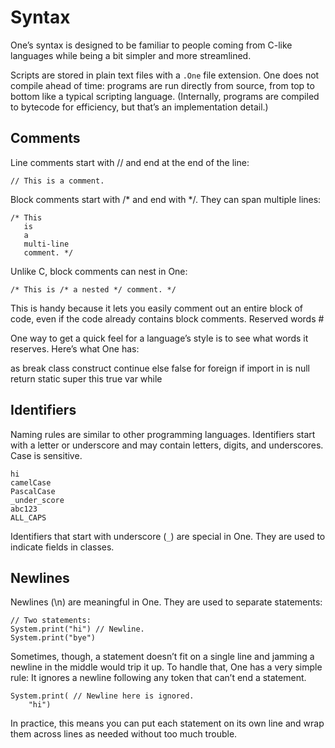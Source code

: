 # Syntax

One’s syntax is designed to be familiar to people coming from C-like languages while being a bit simpler and more streamlined.

Scripts are stored in plain text files with a `.One` file extension. One does not compile ahead of time: programs are run directly from source, from top to bottom like a typical scripting language. (Internally, programs are compiled to bytecode for efficiency, but that’s an implementation detail.)

## Comments

Line comments start with // and end at the end of the line:

```
// This is a comment.
```

<!-- prettier-ignore-start -->
Block comments start with /* and end with */. They can span multiple lines:
<!-- prettier-ignore-end -->

```
/* This
   is
   a
   multi-line
   comment. */
```

Unlike C, block comments can nest in One:

```
/* This is /* a nested */ comment. */
```

This is handy because it lets you easily comment out an entire block of code, even if the code already contains block comments.
Reserved words #

One way to get a quick feel for a language’s style is to see what words it reserves. Here’s what One has:

as break class construct continue else false for foreign if import
in is null return static super this true var while

## Identifiers

Naming rules are similar to other programming languages. Identifiers start with a letter or underscore and may contain letters, digits, and underscores. Case is sensitive.

```
hi
camelCase
PascalCase
_under_score
abc123
ALL_CAPS
```

Identifiers that start with underscore (`_`) are special in One. They are used to indicate fields in classes.

## Newlines

Newlines (\n) are meaningful in One. They are used to separate statements:

```
// Two statements:
System.print("hi") // Newline.
System.print("bye")
```

Sometimes, though, a statement doesn’t fit on a single line and jamming a newline in the middle would trip it up. To handle that, One has a very simple rule: It ignores a newline following any token that can’t end a statement.

```
System.print( // Newline here is ignored.
    "hi")
```

In practice, this means you can put each statement on its own line and wrap them across lines as needed without too much trouble.
